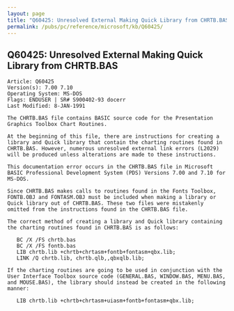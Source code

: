 ```yaml
---
layout: page
title: "Q60425: Unresolved External Making Quick Library from CHRTB.BAS"
permalink: /pubs/pc/reference/microsoft/kb/Q60425/
---
```


## Q60425: Unresolved External Making Quick Library from CHRTB.BAS

	Article: Q60425
	Version(s): 7.00 7.10
	Operating System: MS-DOS
	Flags: ENDUSER | SR# S900402-93 docerr
	Last Modified: 8-JAN-1991
	
	The CHRTB.BAS file contains BASIC source code for the Presentation
	Graphics Toolbox Chart Routines.
	
	At the beginning of this file, there are instructions for creating a
	library and Quick library that contain the charting routines found in
	CHRTB.BAS. However, numerous unresolved external link errors (L2029)
	will be produced unless alterations are made to these instructions.
	
	This documentation error occurs in the CHRTB.BAS file in Microsoft
	BASIC Professional Development System (PDS) Versions 7.00 and 7.10 for
	MS-DOS.
	
	Since CHRTB.BAS makes calls to routines found in the Fonts Toolbox,
	FONTB.OBJ and FONTASM.OBJ must be included when making a library or
	Quick library out of CHRTB.BAS. These two files were mistakenly
	omitted from the instructions found in the CHRTB.BAS file.
	
	The correct method of creating a library and Quick library containing
	the charting routines found in CHRTB.BAS is as follows:
	
	   BC /X /FS chrtb.bas
	   BC /X /FS fontb.bas
	   LIB chrtb.lib +chrtb+chrtasm+fontb+fontasm+qbx.lib;
	   LINK /Q chrtb.lib, chrtb.qlb,,qbxqlb.lib;
	
	If the charting routines are going to be used in conjunction with the
	User Interface Toolbox source code (GENERAL.BAS, WINDOW.BAS, MENU.BAS,
	and MOUSE.BAS), the library should instead be created in the following
	manner:
	
	   LIB chrtb.lib +chrtb+chrtasm+uiasm+fontb+fontasm+qbx.lib;
